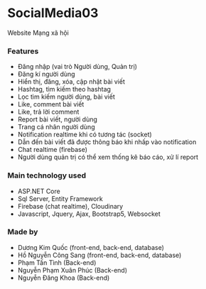 # SocialMedia03
Website Mạng xã hội

### Features
- Đăng nhập (vai trò Người dùng, Quản trị)
- Đăng kí người dùng
- Hiển thị, đăng, xóa, cập nhật bài viết
- Hashtag, tìm kiếm theo hashtag
- Lọc tìm kiếm người dùng, bài viết
- Like, comment bài viết
- Like, trả lời comment
- Report bài viết, người dùng
- Trang cá nhân người dùng
- Notification realtime khi có tương tác (socket)
- Dẫn đến bài viết đã được thông báo khi nhấp vào notification
- Chat realtime (firebase)
- Người dùng quản trị có thể xem thống kê báo cáo, xử lí report

### Main technology used
- ASP.NET Core
- Sql Server, Entity Framework
- Firebase (chat realtime), Cloudinary
- Javascript, Jquery, Ajax, Bootstrap5, Websocket

### Made by
- Dương Kim Quốc (front-end, back-end, database)
- Hồ Nguyễn Công Sang (front-end, back-end, database)
- Phạm Tấn Tình (Back-end)
- Nguyễn Phạm Xuân Phúc (Back-end)
- Nguyễn Đăng Khoa (Back-end)

